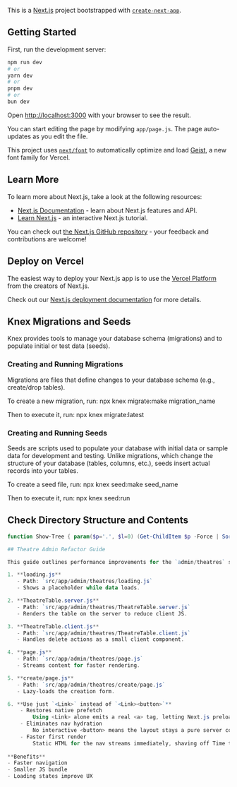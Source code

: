 This is a [Next.js](https://nextjs.org) project bootstrapped with [`create-next-app`](https://nextjs.org/docs/app/api-reference/cli/create-next-app).

## Getting Started

First, run the development server:

```bash
npm run dev
# or
yarn dev
# or
pnpm dev
# or
bun dev
```

Open [http://localhost:3000](http://localhost:3000) with your browser to see the result.

You can start editing the page by modifying `app/page.js`. The page auto-updates as you edit the file.

This project uses [`next/font`](https://nextjs.org/docs/app/building-your-application/optimizing/fonts) to automatically optimize and load [Geist](https://vercel.com/font), a new font family for Vercel.

## Learn More

To learn more about Next.js, take a look at the following resources:

- [Next.js Documentation](https://nextjs.org/docs) - learn about Next.js features and API.
- [Learn Next.js](https://nextjs.org/learn) - an interactive Next.js tutorial.

You can check out [the Next.js GitHub repository](https://github.com/vercel/next.js) - your feedback and contributions are welcome!

## Deploy on Vercel

The easiest way to deploy your Next.js app is to use the [Vercel Platform](https://vercel.com/new?utm_medium=default-template&filter=next.js&utm_source=create-next-app&utm_campaign=create-next-app-readme) from the creators of Next.js.

Check out our [Next.js deployment documentation](https://nextjs.org/docs/app/building-your-application/deploying) for more details.

## Knex Migrations and Seeds

Knex provides tools to manage your database schema (migrations) and to populate initial or test data (seeds).

### Creating and Running Migrations

Migrations are files that define changes to your database schema (e.g., create/drop tables).

To create a new migration, run:
npx knex migrate:make migration_name

Then to execute it, run:
npx knex migrate:latest

### Creating and Running Seeds

Seeds are scripts used to populate your database with initial data or sample data for development and testing. Unlike migrations, which change the structure of your database (tables, columns, etc.), seeds insert actual records into your tables.

To create a seed file, run:
npx knex seed:make seed_name

Then to execute it, run:
npx knex seed:run

## Check Directory Structure and Contents

```powershell
function Show-Tree { param($p='.', $l=0) (Get-ChildItem $p -Force | Sort-Object @{Expression={$_.PSIsContainer};Descending=$true}, Name) | ForEach-Object { if ($_.PSIsContainer) { ('  '*$l)+'📁 '+$_.Name; Show-Tree $_.FullName ($l+1) } else { ('  '*($l+1))+ $_.Name; try { if ((Get-Content $_.FullName -Encoding Byte -TotalCount 1024 | Where-Object { $_ -gt 31 -or $_ -eq 9 -or $_ -eq 10 -or $_ -eq 13 }).Count -gt 0) { Get-Content $_.FullName -ErrorAction Stop | ForEach-Object { ('  '*($l+2)) + $_ } } else { ('  '*($l+2)) + '[Binary or non-text content skipped]' } } catch { ('  '*($l+2)) + '[Error reading file]' } } } }; Show-Tree

## Theatre Admin Refactor Guide

This guide outlines performance improvements for the `admin/theatres` section.

1. **loading.js**  
   - Path: `src/app/admin/theatres/loading.js`  
   - Shows a placeholder while data loads.

2. **TheatreTable.server.js**  
   - Path: `src/app/admin/theatres/TheatreTable.server.js`  
   - Renders the table on the server to reduce client JS.

3. **TheatreTable.client.js**  
   - Path: `src/app/admin/theatres/TheatreTable.client.js`  
   - Handles delete actions as a small client component.

4. **page.js**  
   - Path: `src/app/admin/theatres/page.js`  
   - Streams content for faster rendering.

5. **create/page.js**  
   - Path: `src/app/admin/theatres/create/page.js`  
   - Lazy-loads the creation form.

6. **Use just `<Link>` instead of `<Link><button>`**
    - Restores native prefetch
        Using <Link> alone emits a real <a> tag, letting Next.js preload the next page’s code & data on hover or when it scrolls into view.
    - Eliminates nav hydration
        No interactive <button> means the layout stays a pure server component—no client-side JavaScript needs to hydrate the nav.
    - Faster first render
        Static HTML for the nav streams immediately, shaving off Time to First Byte (TTFB) and First Contentful Paint (FCP).
        
**Benefits**  
- Faster navigation  
- Smaller JS bundle  
- Loading states improve UX





